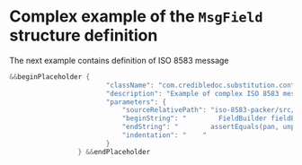 # Complex example of the `MsgField` structure definition

The next example contains definition of ISO 8583 message

```Java
&&beginPlaceholder {
                        "className": "com.credibledoc.substitution.content.generator.code.SourceContentGenerator",
                        "description": "Example of complex ISO 8583 message",
                        "parameters": {
                            "sourceRelativePath": "iso-8583-packer/src/test/java/com/credibledoc/iso8583packer/FieldBuilderTest.java",
                            "beginString": "        FieldBuilder fieldBuilder = FieldBuilder.builder(MsgFieldType.MSG)",
                            "endString": "        assertEquals(pan, unpackedPanString);",
                            "indentation": "    "
                        }
                 } &&endPlaceholder
```